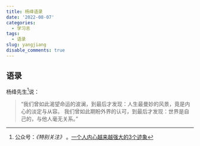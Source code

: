 ```yaml
---
title: 杨绛语录
date: '2022-08-07'
categories:
  - 学习志
tags:
  - 语录
slug: yangjiang
disable_comments: true
---
```


## 语录

杨绛先生[^1]说：

[^1]: 公众号：_《特别关注》_ 。[一个人内心越来越强大的3个迹象](https://mp.weixin.qq.com/s/Dz8nUlZR1ufNnvHfWyED2w)

> “我们曾如此渴望命运的波澜，到最后才发现：人生最曼妙的风景，竟是内心的淡定与从容。 我们曾如此期盼外界的认可，到最后才发现：世界是自己的，与他人毫无关系。” 

